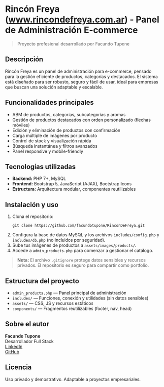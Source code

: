 
# Rincón Freya (www.rincondefreya.com.ar) - Panel de Administración E-commerce

> Proyecto profesional desarrollado por Facundo Tupone

## Descripción
Rincón Freya es un panel de administración para e-commerce, pensado para la gestión eficiente de productos, categorías y destacados. El sistema está diseñado para ser robusto, seguro y fácil de usar, ideal para empresas que buscan una solución adaptable y escalable.

## Funcionalidades principales
- ABM de productos, categorías, subcategorías y aromas
- Gestión de productos destacados con orden personalizado (flechas móviles)
- Edición y eliminación de productos con confirmación
- Carga múltiple de imágenes por producto
- Control de stock y visualización rápida
- Búsqueda instantánea y filtros avanzados
- Panel responsive y mobile-friendly

## Tecnologías utilizadas
- **Backend:** PHP 7+, MySQL
- **Frontend:** Bootstrap 5, JavaScript (AJAX), Bootstrap Icons
- **Estructura:** Arquitectura modular, componentes reutilizables

## Instalación y uso
1. Clona el repositorio:
   ```
   git clone https://github.com/facundotupone/RinconDeFreya.git
   ```
2. Configura la base de datos MySQL y los archivos `includes/config.php` y `includes/db.php` (no incluidos por seguridad).
3. Sube tus imágenes de productos a `assets/images/products/`.
4. Accede a `admin_products.php` para comenzar a gestionar el catálogo.

> **Nota:** El archivo `.gitignore` protege datos sensibles y recursos privados. El repositorio es seguro para compartir como portfolio.

## Estructura del proyecto
- `admin_products.php` — Panel principal de administración
- `includes/` — Funciones, conexión y utilidades (sin datos sensibles)
- `assets/` — CSS, JS y recursos estáticos
- `components/` — Fragmentos reutilizables (footer, nav, head)

## Sobre el autor
**Facundo Tupone**  
Desarrollador Full Stack  
[LinkedIn](https://www.linkedin.com/in/facundotupone)  
[GitHub](https://github.com/facundotupone)

## Licencia
Uso privado y demostrativo. Adaptable a proyectos empresariales.
